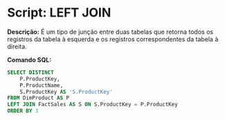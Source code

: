 # Script: LEFT JOIN

**Descrição:** É um tipo de junção entre duas tabelas que retorna todos os registros da tabela à esquerda e os registros correspondentes da tabela à direita.

**Comando SQL:**
```SQL
SELECT DISTINCT
	P.ProductKey,
	P.ProductName,
	S.ProductKey AS 'S.ProductKey'
FROM DimProduct AS P
LEFT JOIN FactSales AS S ON S.ProductKey = P.ProductKey
ORDER BY 3
